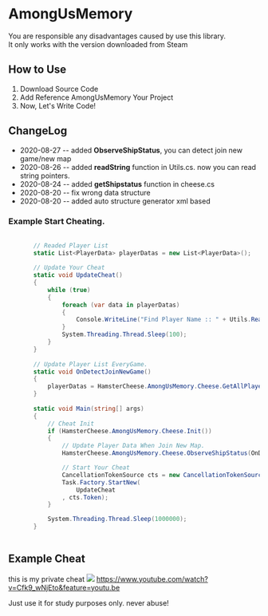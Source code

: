 # AmongUsMemory
  You are responsible any disadvantages caused by use this library.  
  It only works with the version downloaded from Steam

## How to Use
 1. Download Source Code
 2. Add Reference AmongUsMemory Your Project 
 3. Now, Let's Write Code!
 
 
 
## ChangeLog

 * 2020-08-27 -- added **ObserveShipStatus**, you can detect join new game/new map
 * 2020-08-26 -- added **readString** function in Utils.cs. now you can read string pointers.
 * 2020-08-24 -- added **getShipstatus** function in cheese.cs
 * 2020-08-20 -- fix wrong data structure
 * 2020-08-20 -- added auto structure generator xml based
 
   
### Example Start Cheating.
 
 ```cs
       
        // Readed Player List
        static List<PlayerData> playerDatas = new List<PlayerData>(); 
        
        // Update Your Cheat 
        static void UpdateCheat()
        {
            while (true)
            { 
                foreach (var data in playerDatas)
                {
                    Console.WriteLine("Find Player Name :: " + Utils.ReadString(data.PlayerInfo.Value.PlayerName));
                } 
                System.Threading.Thread.Sleep(100); 
            }
        }
        
        // Update Player List EveryGame.
        static void OnDetectJoinNewGame()
        {
            playerDatas = HamsterCheese.AmongUsMemory.Cheese.GetAllPlayers();
        }
        
        static void Main(string[] args)
        {
            // Cheat Init
            if (HamsterCheese.AmongUsMemory.Cheese.Init())
            { 
                // Update Player Data When Join New Map.
                HamsterCheese.AmongUsMemory.Cheese.ObserveShipStatus(OnDetectJoinNewGame);

                // Start Your Cheat 
                CancellationTokenSource cts = new CancellationTokenSource();
                Task.Factory.StartNew(
                    UpdateCheat
                , cts.Token); 
            }

            System.Threading.Thread.Sleep(1000000);
        }
        
 ``` 

## Example Cheat

 this is my private cheat
 ![](https://github.com/shlifedev/AmongUsPublic/blob/master/Example.PNG) 
 https://www.youtube.com/watch?v=Cfk9_wNjEto&feature=youtu.be
 
 
Just use it for study purposes only. never abuse!
 
 
